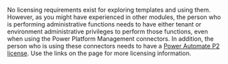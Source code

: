 No licensing requirements exist for exploring templates
and using them. However, as you might have experienced in other modules,
the person who is performing administrative functions needs to have
either tenant or environment administrative privileges to perform those
functions, even when using the Power Platform Management connectors. In
addition, the person who is using these connectors needs to have a 
[Power Automate P2 license](https://docs.microsoft.com/power-automate/billing-questions/?azure-portal=true).
Use the links on the page for more licensing information.
